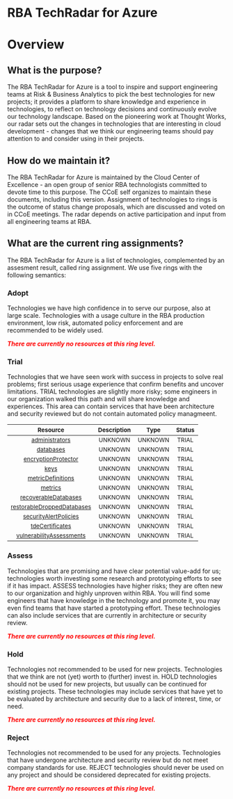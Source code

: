 
RBA TechRadar for Azure
=======================

# Overview

## What is the purpose?


The RBA TechRadar for Azure is a tool to inspire and support engineering teams at Risk & Business Analytics to pick the best technologies for new projects; it provides a platform to share knowledge and experience in technologies, to reflect on technology decisions and continuously evolve our technology landscape.  Based on the pioneering work at Thought Works, our radar sets out the changes in technologies that are interesting in cloud development - changes that we think our engineering teams should pay attention to and consider using in their projects.
## How do we maintain it?


The RBA TechRadar for Azure is maintained by the Cloud Center of Excellence - an open group of senior RBA technologists committed to devote time to this purpose.  The CCoE self organizes to maintain these documents, including this version.  Assignment of technologies to rings is the outcome of status change proposals, which are discussed and voted on in CCoE meetings.  The radar depends on active participation and input from all engineering teams at RBA.
## What are the current ring assignments?


The RBA TechRadar for Azure is a list of technologies, complemented by an assesment result, called ring assignment.  We use five rings with the following semantics:
### Adopt


Technologies we have high confidence in to serve our purpose, also at large scale.  Technologies with a usage culture in the RBA production environment, low risk, automated policy enforcement and are recommended to be widely used.  
  
***<font color="red"> There are currently no resources at this ring level. </font>***
### Trial


Technologies that we have seen work with success in projects to solve real problems;  first serious usage experience that confirm benefits and uncover limitations.  TRIAL technologies are slightly more risky; some engineers in our organization walked this path and will share knowledge and experiences.  This area can contain services that have been architecture and security reviewed but do not contain automated policy managmeent.  

|<sub>Resource</sub>|<sub>Description</sub>|<sub>Type</sub>|<sub>Status</sub>|
| :---: | :---: | :---: | :---: |
|<sub>[administrators](https://github.com/openrba/python-azure-techradar/tree/master/Microsoft.Compute/managedInstances/administrators)</sub>|<sub>UNKNOWN</sub>|<sub>UNKNOWN</sub>|<sub>TRIAL</sub>|
|<sub>[databases](https://github.com/openrba/python-azure-techradar/tree/master/Microsoft.Compute/managedInstances/databases)</sub>|<sub>UNKNOWN</sub>|<sub>UNKNOWN</sub>|<sub>TRIAL</sub>|
|<sub>[encryptionProtector](https://github.com/openrba/python-azure-techradar/tree/master/Microsoft.Compute/managedInstances/encryptionProtector)</sub>|<sub>UNKNOWN</sub>|<sub>UNKNOWN</sub>|<sub>TRIAL</sub>|
|<sub>[keys](https://github.com/openrba/python-azure-techradar/tree/master/Microsoft.Compute/managedInstances/keys)</sub>|<sub>UNKNOWN</sub>|<sub>UNKNOWN</sub>|<sub>TRIAL</sub>|
|<sub>[metricDefinitions](https://github.com/openrba/python-azure-techradar/tree/master/Microsoft.Compute/managedInstances/metricDefinitions)</sub>|<sub>UNKNOWN</sub>|<sub>UNKNOWN</sub>|<sub>TRIAL</sub>|
|<sub>[metrics](https://github.com/openrba/python-azure-techradar/tree/master/Microsoft.Compute/managedInstances/metrics)</sub>|<sub>UNKNOWN</sub>|<sub>UNKNOWN</sub>|<sub>TRIAL</sub>|
|<sub>[recoverableDatabases](https://github.com/openrba/python-azure-techradar/tree/master/Microsoft.Compute/managedInstances/recoverableDatabases)</sub>|<sub>UNKNOWN</sub>|<sub>UNKNOWN</sub>|<sub>TRIAL</sub>|
|<sub>[restorableDroppedDatabases](https://github.com/openrba/python-azure-techradar/tree/master/Microsoft.Compute/managedInstances/restorableDroppedDatabases)</sub>|<sub>UNKNOWN</sub>|<sub>UNKNOWN</sub>|<sub>TRIAL</sub>|
|<sub>[securityAlertPolicies](https://github.com/openrba/python-azure-techradar/tree/master/Microsoft.Compute/managedInstances/securityAlertPolicies)</sub>|<sub>UNKNOWN</sub>|<sub>UNKNOWN</sub>|<sub>TRIAL</sub>|
|<sub>[tdeCertificates](https://github.com/openrba/python-azure-techradar/tree/master/Microsoft.Compute/managedInstances/tdeCertificates)</sub>|<sub>UNKNOWN</sub>|<sub>UNKNOWN</sub>|<sub>TRIAL</sub>|
|<sub>[vulnerabilityAssessments](https://github.com/openrba/python-azure-techradar/tree/master/Microsoft.Compute/managedInstances/vulnerabilityAssessments)</sub>|<sub>UNKNOWN</sub>|<sub>UNKNOWN</sub>|<sub>TRIAL</sub>|

### Assess


Technologies that are promising and have clear potential value-add for us; technologies worth investing some research and prototyping efforts to see if it has impact.  ASSESS technologies have higher risks;  they are often new to our organization and highly unproven within RBA.  You will find some engineers that have knowledge in the technology and promote it, you may even find teams that have started a prototyping effort.  These technologies can also include services that are currently in architecture or security review.  
  
***<font color="red"> There are currently no resources at this ring level. </font>***
### Hold


Technologies not recommended to be used for new projects. Technologies that we think are not (yet) worth to (further) invest in.  HOLD technologies should not be used for new projects, but usually can be continued for existing projects.  These technologies may include services that have yet to be evaluated by architecture and security due to a lack of interest, time, or need.  
  
***<font color="red"> There are currently no resources at this ring level. </font>***
### Reject


Technologies not recommended to be used for any projects. Technologies that have undergone architecture and security review but do not meet company standards for use.  REJECT technologies should never be used on any project and should be considered deprecated for existing projects.  
  
***<font color="red"> There are currently no resources at this ring level. </font>***